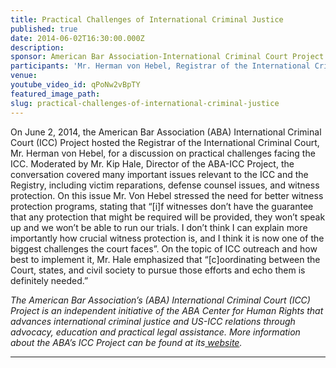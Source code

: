 ```yaml
---
title: Practical Challenges of International Criminal Justice
published: true
date: 2014-06-02T16:30:00.000Z
description:
sponsor: American Bar Association-International Criminal Court Project
participants: 'Mr. Herman von Hebel, Registrar of the International Criminal Court; Mr. Kip Hale, Senior Counsel, ABA Center for Human Rights & Director of the ABA-ICC Project'
venue:
youtube_video_id: qPoNw2vBpTY
featured_image_path:
slug: practical-challenges-of-international-criminal-justice
---
```



On June 2, 2014, the American Bar Association (ABA) International Criminal Court (ICC) Project hosted the Registrar of the International Criminal Court, Mr. Herman von Hebel, for a discussion on practical challenges facing the ICC. Moderated by Mr. Kip Hale, Director of the ABA-ICC Project, the conversation covered many important issues relevant to the ICC and the Registry, including victim reparations, defense counsel issues, and witness protection. On this issue Mr. Von Hebel stressed the need for better witness protection programs, stating that “[i]f witnesses don’t have the guarantee that any protection that might be required will be provided, they won’t speak up and we won’t be able to run our trials. I don’t think I can explain more importantly how crucial witness protection is, and I think it is now one of the biggest challenges the court faces”. On the topic of ICC outreach and how best to implement it, Mr. Hale emphasized that “[c]oordinating between the Court, states, and civil society to pursue those efforts and echo them is definitely needed.”

*The American Bar Association’s (ABA) International Criminal Court (ICC) Project is an independent initiative of the ABA Center for Human Rights that advances international criminal justice and US-ICC relations through advocacy, education and practical legal assistance. More information about the ABA’s ICC Project can be found at its[&nbsp;website](https://www.aba-icc.org/).*

---